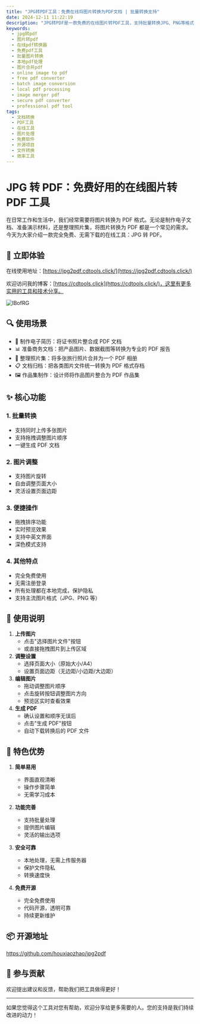 ```yaml
---
title: "JPG转PDF工具：免费在线将图片转换为PDF文档 | 批量转换支持"
date: 2024-12-11 11:22:19
description: "JPG转PDF是一款免费的在线图片转PDF工具，支持批量转换JPG、PNG等格式图片为PDF文档。本工具完全在本地处理，无需上传服务器，保护文件隐私。适用于制作电子简历、商务文档、照片集、文档归档和作品集。提供图片旋转、页面大小调整、边距设置等功能，操作简单直观。Whether you need to convert images to PDF for your resume, business documents, photo albums, or portfolio, our free online JPG to PDF converter offers a secure and efficient solution. With features like batch conversion, image rotation, page size adjustment, and margin settings, you can easily transform your JPG and PNG files into professional PDF documents. All processing is done locally on your device, ensuring complete privacy and fast conversion speeds. The tool supports multiple image formats and provides a user-friendly interface with both light and dark modes. Experience the convenience of our open-source tool that requires no registration or software installation. Perfect for professionals, designers, and anyone needing to create PDF documents from images."
keywords:
  - jpg转pdf
  - 图片转pdf
  - 在线pdf转换器
  - 免费pdf工具
  - 批量图片转换
  - 本地pdf处理
  - 图片合并pdf
  - online image to pdf
  - free pdf converter
  - batch image conversion
  - local pdf processing
  - image merger pdf
  - secure pdf converter
  - professional pdf tool
tags:
  - 文档转换
  - PDF工具
  - 在线工具
  - 图片处理
  - 免费软件
  - 开源项目
  - 文件转换
  - 效率工具
---
```


# JPG 转 PDF：免费好用的在线图片转 PDF 工具

在日常工作和生活中，我们经常需要将图片转换为 PDF 格式。无论是制作电子文档、准备演示材料，还是整理照片集，将图片转换为 PDF 都是一个常见的需求。今天为大家介绍一款完全免费、无需下载的在线工具：JPG 转 PDF。

## 🔗 立即体验

在线使用地址：[https://jpg2pdf.cdtools.click/](https://jpg2pdf.cdtools.click/)

欢迎访问我的博客：[https://cdtools.click](https://cdtools.click/)，这里有更多实用的工具和技术分享。

![lBofRG](https://cdn.jsdelivr.net/gh/houxiaozhao/imageLibrary@master/uPic/2024/12/11/lBofRG.png)

## 🔍 使用场景

- 📑 制作电子简历：将证书照片整合成 PDF 文档
- 📊 准备商务文档：把产品图片、数据截图等转换为专业的 PDF 报告
- 📸 整理照片集：将多张旅行照片合并为一个 PDF 相册
- 📋 文档归档：把各类图片文件统一转换为 PDF 格式存档
- 🖼️ 作品集制作：设计师将作品图片整合为 PDF 作品集

## ✨ 核心功能

### 1. 批量转换

- 支持同时上传多张图片
- 支持拖拽调整图片顺序
- 一键生成 PDF 文档

### 2. 图片调整

- 支持图片旋转
- 自由调整页面大小
- 灵活设置页面边距

### 3. 便捷操作

- 拖拽排序功能
- 实时预览效果
- 支持中英文界面
- 深色模式支持

### 4. 其他特点

- 完全免费使用
- 无需注册登录
- 所有处理都在本地完成，保护隐私
- 支持主流图片格式（JPG、PNG 等）

## 📝 使用说明

1. **上传图片**
   - 点击"选择图片文件"按钮
   - 或直接拖拽图片到上传区域
2. **调整设置**
   - 选择页面大小（原始大小/A4）
   - 设置页面边距（无边距/小边距/大边距）
3. **编辑图片**
   - 拖动调整图片顺序
   - 点击旋转按钮调整图片方向
   - 预览区实时查看效果
4. **生成 PDF**
   - 确认设置和顺序无误后
   - 点击"生成 PDF"按钮
   - 自动下载转换后的 PDF 文件

## 🌟 特色优势

1. **简单易用**

   - 界面直观清晰
   - 操作步骤简单
   - 无需学习成本

2. **功能完善**

   - 支持批量处理
   - 提供图片编辑
   - 灵活的输出选项

3. **安全可靠**

   - 本地处理，无需上传服务器
   - 保护文件隐私
   - 转换速度快

4. **免费开源**
   - 完全免费使用
   - 代码开源，透明可靠
   - 持续更新维护

## 📦 开源地址

https://github.com/houxiaozhao/jpg2pdf

## 🤝 参与贡献

欢迎提出建议和反馈，帮助我们把工具做得更好！

---

如果您觉得这个工具对您有帮助，欢迎分享给更多需要的人。您的支持是我们持续改进的动力！
